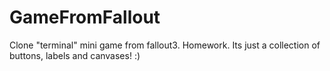 # GameFromFallout
Clone "terminal" mini game from fallout3.
Homework.
Its just a collection of buttons, labels and canvases! :)
